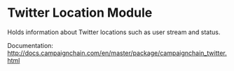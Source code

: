 Twitter Location Module
=======================

Holds information about Twitter locations such as user stream and status.

Documentation: http://docs.campaignchain.com/en/master/package/campaignchain_twitter.html